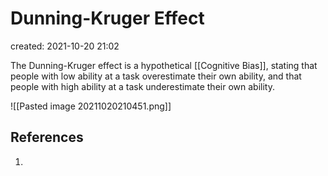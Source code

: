 # Dunning-Kruger Effect
created: 2021-10-20 21:02

The Dunning-Kruger effect is a hypothetical [[Cognitive Bias]], stating that people with low ability at a task overestimate their own ability, and that people with high ability at a task underestimate their own ability.

![[Pasted image 20211020210451.png]]

## References
1. 
